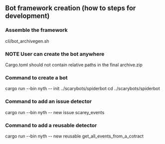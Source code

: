 ## Bot framework creation  (how to steps for development)

### Assemble the framework
cli/bot_archivegen.sh

### NOTE User can create the bot anywhere 
Cargo.toml should not contain relative paths in the final archive.zip

### Command to create a bot
cargo run --bin nyth -- init ../scarybots/spiderbot
cd ../scarybots/spiderbot

### Command to add an issue detector
cargo run --bin nyth -- new issue scarey_events

### Command to add a reusable detector
cargo run --bin nyth -- new reusable get_all_events_from_a_cotract
